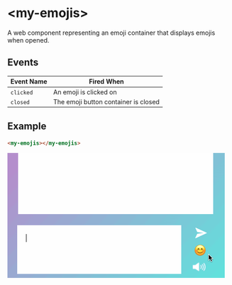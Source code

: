 # &lt;my-emojis&gt;

A web component representing an emoji container that displays emojis when opened.

## Events

| Event Name | Fired When           |
| ---------- | -------------------- |
| `clicked` | An emoji is clicked on |
| `closed` | The emoji button container is closed |

## Example

```html
<my-emojis></my-emojis>
```

![Example](../../../images/my-emojis.gif)
